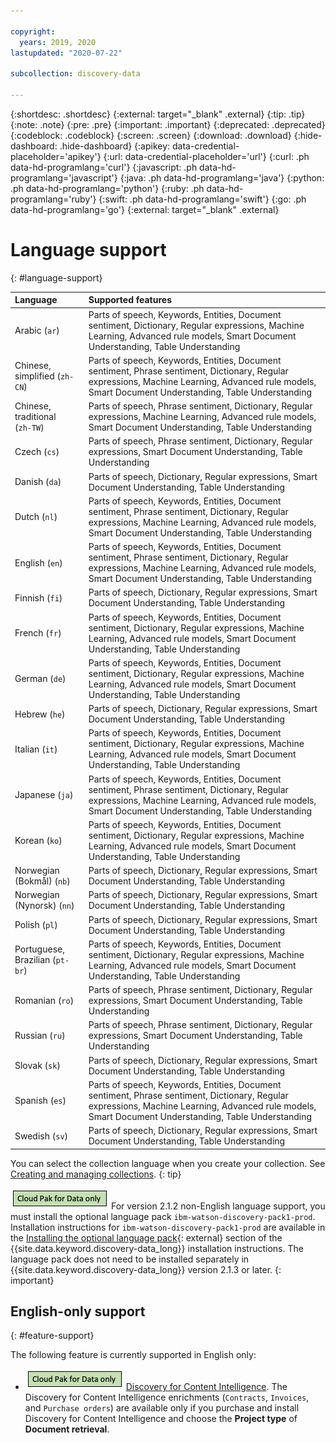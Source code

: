 ```yaml
---

copyright:
  years: 2019, 2020
lastupdated: "2020-07-22"

subcollection: discovery-data

---
```


{:shortdesc: .shortdesc}
{:external: target="_blank" .external}
{:tip: .tip}
{:note: .note}
{:pre: .pre}
{:important: .important}
{:deprecated: .deprecated}
{:codeblock: .codeblock}
{:screen: .screen}
{:download: .download}
{:hide-dashboard: .hide-dashboard}
{:apikey: data-credential-placeholder='apikey'} 
{:url: data-credential-placeholder='url'}
{:curl: .ph data-hd-programlang='curl'}
{:javascript: .ph data-hd-programlang='javascript'}
{:java: .ph data-hd-programlang='java'}
{:python: .ph data-hd-programlang='python'}
{:ruby: .ph data-hd-programlang='ruby'}
{:swift: .ph data-hd-programlang='swift'}
{:go: .ph data-hd-programlang='go'}
{:external: target="_blank" .external}

# Language support
{: #language-support}

| Language | Supported features|
|:---|:---|
| Arabic (`ar`) | Parts of speech, Keywords, Entities, Document sentiment, Dictionary, Regular expressions, Machine Learning, Advanced rule models, Smart Document Understanding, Table Understanding |
| Chinese, simplified (`zh-CN`) | Parts of speech, Keywords, Entities, Document sentiment, Phrase sentiment, Dictionary, Regular expressions, Machine Learning, Advanced rule models, Smart Document Understanding, Table Understanding |
| Chinese, traditional</br> (`zh-TW`) | Parts of speech, Phrase sentiment, Dictionary, Regular expressions, Machine Learning, Advanced rule models, Smart Document Understanding, Table Understanding |
| Czech (`cs`) | Parts of speech, Phrase sentiment, Dictionary, Regular expressions, Smart Document Understanding, Table Understanding  |
| Danish (`da`) | Parts of speech, Dictionary, Regular expressions, Smart Document Understanding, Table Understanding |
| Dutch (`nl`) |Parts of speech, Keywords, Entities, Document sentiment, Phrase sentiment, Dictionary, Regular expressions, Machine Learning, Advanced rule models, Smart Document Understanding, Table Understanding |
| English (`en`) | Parts of speech, Keywords, Entities, Document sentiment, Phrase sentiment, Dictionary, Regular expressions, Machine Learning, Advanced rule models, Smart Document Understanding, Table Understanding |
| Finnish (`fi`) | Parts of speech, Dictionary, Regular expressions, Smart Document Understanding, Table Understanding |
| French (`fr`) | Parts of speech, Keywords, Entities, Document sentiment, Dictionary, Regular expressions, Machine Learning, Advanced rule models, Smart Document Understanding, Table Understanding |
| German (`de`) | Parts of speech, Keywords, Entities, Document sentiment, Dictionary, Regular expressions, Machine Learning, Advanced rule models, Smart Document Understanding, Table Understanding |
| Hebrew (`he`) | Parts of speech, Dictionary, Regular expressions, Smart Document Understanding, Table Understanding |
| Italian (`it`) | Parts of speech, Keywords, Entities, Document sentiment, Dictionary, Regular expressions, Machine Learning, Advanced rule models, Smart Document Understanding, Table Understanding |
| Japanese (`ja`) | Parts of speech, Keywords, Entities, Document sentiment, Phrase sentiment, Dictionary, Regular expressions, Machine Learning, Advanced rule models, Smart Document Understanding, Table Understanding |
| Korean (`ko`) | Parts of speech, Keywords, Entities, Document sentiment, Dictionary, Regular expressions, Machine Learning, Advanced rule models, Smart Document Understanding, Table Understanding |
| Norwegian (Bokma&#778;l) (`nb`) | Parts of speech, Dictionary, Regular expressions, Smart Document Understanding, Table Understanding |
| Norwegian (Nynorsk) (`nn`) | Parts of speech, Dictionary, Regular expressions, Smart Document Understanding, Table Understanding |
| Polish (`pl`) |  Parts of speech, Dictionary, Regular expressions, Smart Document Understanding, Table Understanding |
| Portuguese, Brazilian (`pt-br`) | Parts of speech, Keywords, Entities, Document sentiment, Dictionary, Regular expressions, Machine Learning, Advanced rule models, Smart Document Understanding, Table Understanding |
| Romanian (`ro`) | Parts of speech, Phrase sentiment, Dictionary, Regular expressions, Smart Document Understanding, Table Understanding  |
| Russian (`ru`) | Parts of speech, Phrase sentiment, Dictionary, Regular expressions, Smart Document Understanding, Table Understanding |
| Slovak (`sk`) | Parts of speech, Dictionary, Regular expressions, Smart Document Understanding, Table Understanding |
| Spanish (`es`) | Parts of speech, Keywords, Entities, Document sentiment, Phrase sentiment, Dictionary, Regular expressions, Machine Learning, Advanced rule models, Smart Document Understanding, Table Understanding  |
| Swedish (`sv`) | Parts of speech, Dictionary, Regular expressions, Smart Document Understanding, Table Understanding |


You can select the collection language when you create your collection. See [Creating and managing collections](/docs/discovery-data?topic=discovery-data-collections). 
{: tip}

 ![Cloud Pak for Data only](images/cpdonly.png) For version 2.1.2 non-English language support, you must install the optional language pack `ibm-watson-discovery-pack1-prod`. Installation instructions for `ibm-watson-discovery-pack1-prod` are available in the [Installing the optional language pack](https://www.ibm.com/support/knowledgecenter/SSQNUZ_2.5.0/cpd/svc/watson/discovery-install.html){: external} section of the {{site.data.keyword.discovery-data_long}} installation instructions. The language pack does not need to be installed separately in {{site.data.keyword.discovery-data_long}} version 2.1.3 or later.
{: important}

## English-only support
{: #feature-support}

The following feature is currently supported in English only:

-  ![Cloud Pak for Data only](images/cpdonly.png) [Discovery for Content Intelligence](/docs/discovery-data?topic=discovery-data-output_schema). The Discovery for Content Intelligence enrichments (`Contracts`, `Invoices`, and `Purchase orders`) are available only if you purchase and install Discovery for Content Intelligence and choose the **Project type** of **Document retrieval**.